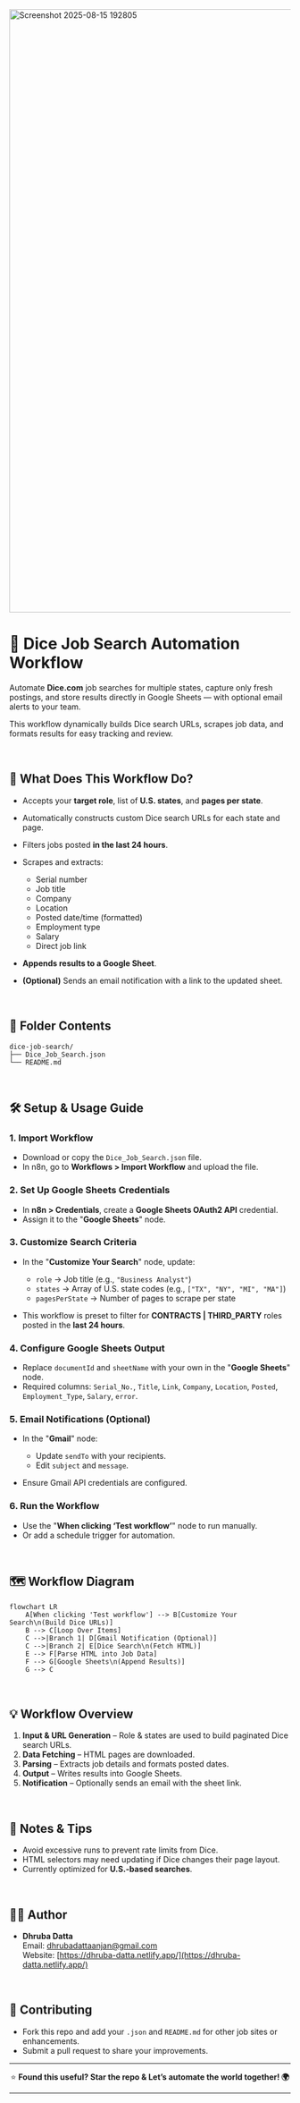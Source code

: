 <img width="1919" height="1079" alt="Screenshot 2025-08-15 192805" src="https://github.com/user-attachments/assets/147f3992-048c-4707-a8e0-fa216765915f" />

# 🎯 Dice Job Search Automation Workflow

Automate **Dice.com** job searches for multiple states, capture only fresh postings, and store results directly in Google Sheets — with optional email alerts to your team.

This workflow dynamically builds Dice search URLs, scrapes job data, and formats results for easy tracking and review.

<br>

## 🚀 What Does This Workflow Do?

- Accepts your **target role**, list of **U.S. states**, and **pages per state**.
- Automatically constructs custom Dice search URLs for each state and page.
- Filters jobs posted **in the last 24 hours**.
- Scrapes and extracts:

  - Serial number
  - Job title
  - Company
  - Location
  - Posted date/time (formatted)
  - Employment type
  - Salary
  - Direct job link

- **Appends results to a Google Sheet**.
- **(Optional)** Sends an email notification with a link to the updated sheet.

<br>

## 📂 Folder Contents

```
dice-job-search/
├── Dice_Job_Search.json
└── README.md
```

<br>

## 🛠️ Setup & Usage Guide

### 1. **Import Workflow**

- Download or copy the `Dice_Job_Search.json` file.
- In n8n, go to **Workflows > Import Workflow** and upload the file.

### 2. **Set Up Google Sheets Credentials**

- In **n8n > Credentials**, create a **Google Sheets OAuth2 API** credential.
- Assign it to the "**Google Sheets**" node.

### 3. **Customize Search Criteria**

- In the "**Customize Your Search**" node, update:

  - `role` → Job title (e.g., `"Business Analyst"`)
  - `states` → Array of U.S. state codes (e.g., `["TX", "NY", "MI", "MA"]`)
  - `pagesPerState` → Number of pages to scrape per state

- This workflow is preset to filter for **CONTRACTS | THIRD_PARTY** roles posted in the **last 24 hours**.

### 4. **Configure Google Sheets Output**

- Replace `documentId` and `sheetName` with your own in the "**Google Sheets**" node.
- Required columns:
  `Serial_No.`, `Title`, `Link`, `Company`, `Location`, `Posted`, `Employment_Type`, `Salary`, `error`.

### 5. **Email Notifications (Optional)**

- In the "**Gmail**" node:

  - Update `sendTo` with your recipients.
  - Edit `subject` and `message`.

- Ensure Gmail API credentials are configured.

### 6. **Run the Workflow**

- Use the "**When clicking ‘Test workflow’**" node to run manually.
- Or add a schedule trigger for automation.

<br>

## 🗺️ Workflow Diagram

```mermaid
flowchart LR
    A[When clicking 'Test workflow'] --> B[Customize Your Search\n(Build Dice URLs)]
    B --> C[Loop Over Items]
    C -->|Branch 1| D[Gmail Notification (Optional)]
    C -->|Branch 2| E[Dice Search\n(Fetch HTML)]
    E --> F[Parse HTML into Job Data]
    F --> G[Google Sheets\n(Append Results)]
    G --> C
```

<br>

## 💡 Workflow Overview

1. **Input & URL Generation** – Role & states are used to build paginated Dice search URLs.
2. **Data Fetching** – HTML pages are downloaded.
3. **Parsing** – Extracts job details and formats posted dates.
4. **Output** – Writes results into Google Sheets.
5. **Notification** – Optionally sends an email with the sheet link.

<br>

## 📝 Notes & Tips

- Avoid excessive runs to prevent rate limits from Dice.
- HTML selectors may need updating if Dice changes their page layout.
- Currently optimized for **U.S.-based searches**.

<br>

## 🙋‍♂️ Author

- **Dhruba Datta**  
  Email: [dhrubadattaanjan@gmail.com](mailto:dhrubadattaanjan@gmail.com)  
  Website: [https://dhruba-datta.netlify.app/](https://dhruba-datta.netlify.app/)

<br>

## 🌟 Contributing

- Fork this repo and add your `.json` and `README.md` for other job sites or enhancements.
- Submit a pull request to share your improvements.

---

<p align="center">
  ⭐ <b>Found this useful? Star the repo &amp; Let’s automate the world together! 🌍</b>
</p>

---

